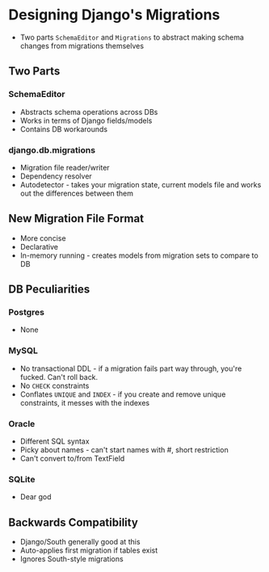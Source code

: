 # Designing Django's Migrations

- Two parts `SchemaEditor` and `Migrations` to abstract making schema changes
from migrations themselves

## Two Parts

### SchemaEditor

- Abstracts schema operations across DBs
- Works in terms of Django fields/models
- Contains DB workarounds

### django.db.migrations

- Migration file reader/writer
- Dependency resolver
- Autodetector - takes your migration state, current models file and works out
the differences between them

## New Migration File Format

- More concise
- Declarative
- In-memory running - creates models from migration sets to compare to DB

## DB Peculiarities

### Postgres

- None

### MySQL

- No transactional DDL - if a migration fails part way through, you're fucked. Can't roll back.
- No `CHECK` constraints
- Conflates `UNIQUE` and `INDEX` - if you create and remove unique constraints,
it messes with the indexes

### Oracle

- Different SQL syntax
- Picky about names - can't start names with #, short restriction
- Can't convert to/from TextField

### SQLite

- Dear god

## Backwards Compatibility

- Django/South generally good at this
- Auto-applies first migration if tables exist
- Ignores South-style migrations

